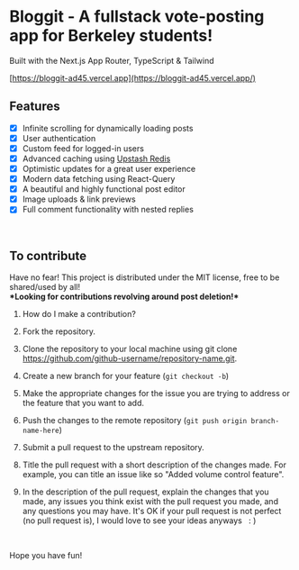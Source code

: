 # Bloggit - A fullstack vote-posting app for Berkeley students! 

Built with the Next.js App Router, TypeScript & Tailwind

[https://bloggit-ad45.vercel.app](https://bloggit-ad45.vercel.app/)
<br>

## Features

- [x] Infinite scrolling for dynamically loading posts
- [x] User authentication
- [x] Custom feed for logged-in users
- [x] Advanced caching using [Upstash Redis](https://upstash.com)
- [x] Optimistic updates for a great user experience
- [x] Modern data fetching using React-Query
- [x] A beautiful and highly functional post editor
- [x] Image uploads & link previews 
- [x] Full comment functionality with nested replies
<br> 

## To contribute 

Have no fear! This project is distributed under the MIT license, free to be shared/used by all! \
**\*Looking for contributions revolving around post deletion!\***

1. How do I make a contribution? 

1. Fork the repository. 

1. Clone the repository to your local machine using git clone https://github.com/github-username/repository-name.git.

1. Create a new branch for your feature (`git checkout -b`)

1. Make the appropriate changes for the issue you are trying to address or the feature that you want to add.

1. Push the changes to the remote repository (`git push origin branch-name-here`)

1. Submit a pull request to the upstream repository.

1. Title the pull request with a short description of the changes made. For example, you can title an issue like so "Added volume control feature".

1. In the description of the pull request, explain the changes that you made, any issues you think exist with the pull request you made, and any questions you may have. It's OK if your pull request is not perfect (no pull request is), I would love to see your ideas anyways &nbsp; 
: \)
<br> 

Hope you have fun!
